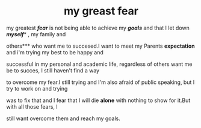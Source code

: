 <h1 align="center">my greast fear</h1>

my greatest ***fear*** is not being able to achieve my ***goals*** and that I let down ***myself**** , my family and 

others*** who want me to succesed.I want to meet my Parents **expectation** and i'm trying my best to be happy and

successful in my personal and academic life, regardless of others want me be to succes, I still haven't find a way

to overcome my fear.I still trying and I'm also afraid of public speaking, but I try to work on and trying

was to fix that and I fear that I will die **alone** with nothing to show for it.But with all those fears, I 

still want overcome them and reach my goals.

